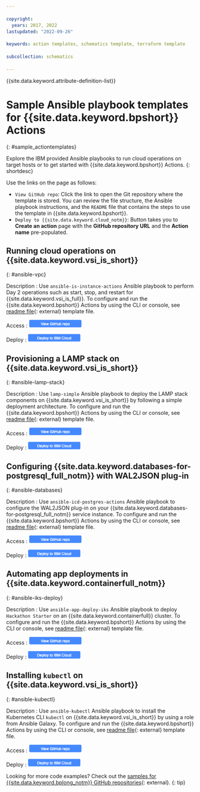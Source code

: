 ```yaml
---

copyright:
  years: 2017, 2022
lastupdated: "2022-09-26"

keywords: action templates, schematics template, terraform template

subcollection: schematics

---
```



{{site.data.keyword.attribute-definition-list}}


# Sample Ansible playbook templates for {{site.data.keyword.bpshort}} Actions
{: #sample_actiontemplates}

Explore the IBM provided Ansible playbooks to run cloud operations on target hosts or to get started with {{site.data.keyword.bpshort}} Actions.
{: shortdesc}

Use the links on the page as follows: 
- `View GitHub repo`: Click the link to open the Git repository where the template is stored. You can review the file structure, the Ansible playbook instructions, and the `README` file that contains the steps to use the template in {{site.data.keyword.bpshort}}.
- `Deploy to {{site.data.keyword.cloud_notm}}`: Button takes you to **Create an action** page with the **GitHub repository URL** and the **Action name** pre-populated.  


## Running cloud operations on {{site.data.keyword.vsi_is_short}}
{: #ansible-vpc}

Description
:    Use `ansible-is-instance-actions` Ansible playbook to perform Day 2 operations such as start, stop, and restart for {{site.data.keyword.vsi_is_full}}. To configure and run the {{site.data.keyword.bpshort}} Actions by using the CLI or console, see [readme file](https://github.com/Cloud-Schematics/ansible-is-instance-actions/blob/master/README.md){: external} template file.

Access
:   <img src="images/viewgithubrepo.png" alt="View GitHub repository" usemap="#viewgithubimage_map1">
<map name="viewgithubimage_map1">
    <area alt="View GitHub repo" title="View GitHub repo" href="https://github.com/Cloud-Schematics/ansible-is-instance-actions" target="_blank" coords="3,1,140,20" shape="rect">
</map>

Deploy
:   <img usemap="#deploybutton_map1" alt="Auto deployment button" src="images/autodeploy_button.png"><map name="deploybutton_map1" alt="This image leads to create an action.">
    <area alt="Deploy to {{site.data.keyword.cloud_notm}}" title="Deploy to {{site.data.keyword.cloud_notm}}" href="https://cloud.ibm.com/schematics/actions/create?name=ansible-is-instance-actions&repository=https://github.com/Cloud-Schematics/ansible-is-instance-actions" target="_blank" coords="1,3,139,20" shape="rect">
</map>


## Provisioning a LAMP stack on {{site.data.keyword.vsi_is_short}}
{: #ansible-lamp-stack}

Description
:    Use `lamp-simple` Ansible playbook to deploy the LAMP stack components on {{site.data.keyword.vsi_is_short}} by following a simple deployment architecture. To configure and run the {{site.data.keyword.bpshort}} Actions by using the CLI or console, see [readme file](https://github.com/Cloud-Schematics/lamp-simple/blob/master/README.md){: external} template file.

Access
:   <img src="images/viewgithubrepo.png"  alt="View GitHub repository" usemap="#viewgithubimage_map2">
<map name="viewgithubimage_map2">
    <area alt="View GitHub repo" title="View GitHub repo" href="https://github.com/Cloud-Schematics/lamp-simple" target="_blank" coords="3,1,140,20"  shape="rect">
</map>

Deploy
:   <img usemap="#deploybutton_map2" alt="Auto deployment button"  src="images/autodeploy_button.png"><map name="deploybutton_map2" alt="This image leads to create an action.">
    <area alt="Deploy to {{site.data.keyword.cloud_notm}}" title="Deploy to {{site.data.keyword.cloud_notm}}" href="https://cloud.ibm.com/schematics/actions/create?name=lamp-simple&repository=https://github.com/Cloud-Schematics/lamp-simple" target="_blank" coords="1,3,139,20"  shape="rect"></map>


## Configuring {{site.data.keyword.databases-for-postgresql_full_notm}} with WAL2JSON plug-in
{: #ansible-databases}

Description
:    Use `ansible-icd-postgres-actions` Ansible playbook to configure the WAL2JSON plug-in on your {{site.data.keyword.databases-for-postgresql_full_notm}} service instance. To configure and run the {{site.data.keyword.bpshort}} Actions by using the CLI or console, see [readme file](https://github.com/Cloud-Schematics/ansible-icd-postgres-actions/blob/master/README.md){: external} template file.

Access
:   <img src="images/viewgithubrepo.png"  alt="View GitHub repository" usemap="#viewgithubimage_map3">
<map name="viewgithubimage_map3">
    <area alt="View GitHub repo" title="View GitHub repo" href="https://github.com/Cloud-Schematics/ansible-icd-postgres-actions" target="_blank" coords="3,1,140,20"  shape="rect">
</map>

Deploy
:   <img usemap="#deploybutton_map3" alt="Auto deployment button" src="images/autodeploy_button.png"><map name="deploybutton_map3" alt="This image leads to create an action.">
    <area alt="Deploy to {{site.data.keyword.cloud_notm}}" title="Deploy to {{site.data.keyword.cloud_notm}}" href="https://cloud.ibm.com/schematics/actions/create?name=ansible-icd-postgres-actions&repository=https://github.com/Cloud-Schematics/ansible-icd-postgres-actions" target="_blank" coords="1,3,139,20" shape="rect"></map>


## Automating app deployments in {{site.data.keyword.containerfull_notm}}
{: #ansible-iks-deploy}

Description
:    Use `ansible-app-deploy-iks` Ansible playbook to deploy `Hackathon Starter` on an {{site.data.keyword.containerfull}} cluster. To configure and run the {{site.data.keyword.bpshort}} Actions by using the CLI or console, see [readme file](https://github.com/Cloud-Schematics/ansible-app-deploy-iks/blob/master/README.md){: external} template file.

Access
:   <img src="images/viewgithubrepo.png"  alt="View GitHub repository" usemap="#viewgithubimage_map4">
<map name="viewgithubimage_map4">
    <area alt="View GitHub repo" title="View GitHub repo" href="https://github.com/Cloud-Schematics/ansible-app-deploy-iks" target="_blank" coords="3,1,140,20"  shape="rect">
</map>

Deploy
:   <img usemap="#deploybutton_map4" alt="Auto deployment button" src="images/autodeploy_button.png"><map name="deploybutton_map4" alt="This image leads to create an action.">
    <area alt="Deploy to {{site.data.keyword.cloud_notm}}" title="Deploy to {{site.data.keyword.cloud_notm}}" href="https://cloud.ibm.com/schematics/actions/create?name=ansible-app-deploy-iks&repository=https://github.com/Cloud-Schematics/ansible-app-deploy-iks" target="_blank" coords="1,3,139,20" shape="rect"></map>


## Installing `kubectl` on {{site.data.keyword.vsi_is_short}}
{: #ansible-kubectl}

Description
:    Use `ansible-kubectl` Ansible playbook to install the Kubernetes CLI <code>kubectl</code> on {{site.data.keyword.vsi_is_short}} by using a role from Ansible Galaxy. To configure and run the {{site.data.keyword.bpshort}} Actions by using the CLI or console, see [readme file](https://github.com/Cloud-Schematics/ansible-kubectl/blob/master/README.md){: external} template file.

Access
:   <img src="images/viewgithubrepo.png"  alt="View GitHub repository" usemap="#viewgithubimage_map5">
<map name="viewgithubimage_map5">
    <area alt="View GitHub repo" title="View GitHub repo" href="https://github.com/Cloud-Schematics/ansible-kubectl" target="_blank" coords="3,1,140,20" shape="rect">
</map>

Deploy
:   <img usemap="#deploybutton_map5" alt="Auto deployment button" src="images/autodeploy_button.png"><map name="deploybutton_map5" alt="This image leads to create an action.">
    <area alt="Deploy to {{site.data.keyword.cloud_notm}}" title="Deploy to {{site.data.keyword.cloud_notm}}" href="https://cloud.ibm.com/schematics/actions/create?name=ansible-kubectl&repository=https://github.com/Cloud-Schematics/ansible-kubectl" target="_blank" coords="1,3,139,20"  shape="rect"></map>


Looking for more code examples? Check out the [samples for {{site.data.keyword.bplong_notm}} GitHub repositories](https://github.com/Cloud-Schematics?q=Ansible&type=all&language=&sort=){: external}.
{: tip}
